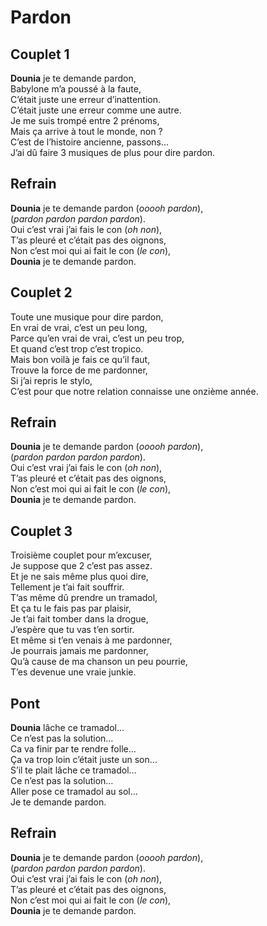 # Pardon

## Couplet 1

**Dounia** je te demande pardon,\
Babylone m’a poussé à la faute,\
C’était juste une erreur d’inattention.\
C’était juste une erreur comme une autre.\
Je me suis trompé entre 2 prénoms,\
Mais ça arrive à tout le monde, non ?\
C’est de l’histoire ancienne, passons…\
J’ai dû faire 3 musiques de plus pour dire pardon.

## Refrain

**Dounia** je te demande pardon (_ooooh pardon_),\
(_pardon pardon pardon pardon_).\
Oui c’est vrai j’ai fais le con (_oh non_),\
T’as pleuré et c’était pas des oignons,\
Non c’est moi qui ai fait le con (_le con_),\
**Dounia** je te demande pardon.

## Couplet 2

Toute une musique pour dire pardon,\
En vrai de vrai, c’est un peu long,\
Parce qu’en vrai de vrai, c’est un peu trop,\
Et quand c’est trop c’est tropico.\
Mais bon voilà je fais ce qu’il faut,\
Trouve la force de me pardonner,\
Si j’ai repris le stylo,\
C’est pour que notre relation connaisse une onzième année.

## Refrain

**Dounia** je te demande pardon (_ooooh pardon_),\
(_pardon pardon pardon pardon_).\
Oui c’est vrai j’ai fais le con (_oh non_),\
T’as pleuré et c’était pas des oignons,\
Non c’est moi qui ai fait le con (_le con_),\
**Dounia** je te demande pardon.

## Couplet 3

Troisième couplet pour m’excuser,\
Je suppose que 2 c’est pas assez.\
Et je ne sais même plus quoi dire,\
Tellement je t’ai fait souffrir.\
T’as même dû prendre un tramadol,\
Et ça tu le fais pas par plaisir,\
Je t’ai fait tomber dans la drogue,\
J’espère que tu vas t’en sortir.\
Et même si t’en venais à me pardonner,\
Je pourrais jamais me pardonner,\
Qu’à cause de ma chanson un peu pourrie,\
T’es devenue une vraie junkie.

## Pont

**Dounia** lâche ce tramadol…\
Ce n’est pas la solution…\
Ca va finir par te rendre folle…\
Ça va trop loin c’était juste un son…\
S’il te plait lâche ce tramadol…\
Ce n’est pas la solution…\
Aller pose ce tramadol au sol…\
Je te demande pardon.

## Refrain

**Dounia** je te demande pardon (_ooooh pardon_),\
(_pardon pardon pardon pardon_).\
Oui c’est vrai j’ai fais le con (_oh non_),\
T’as pleuré et c’était pas des oignons,\
Non c’est moi qui ai fait le con (_le con_),\
**Dounia** je te demande pardon.
